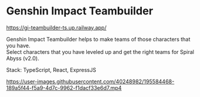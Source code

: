 # Genshin Impact Teambuilder
https://gi-teambuilder-ts.up.railway.app/

<p>Genshin Impact Teambuilder helps to make teams of those characters that you have.<br/>
Select characters that you have leveled up and get the right teams for Spiral Abyss (v2.0).</p>

Stack: TypeScript, React, ExpressJS


https://user-images.githubusercontent.com/40248982/195584468-189a5f44-f5a9-4d7c-9962-f1dacf33e6d7.mp4
